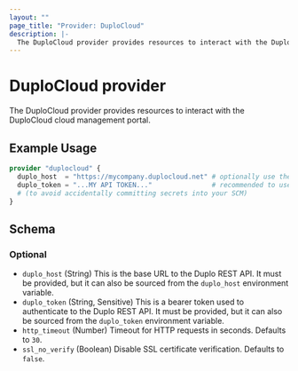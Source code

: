 ```yaml
---
layout: ""
page_title: "Provider: DuploCloud"
description: |-
  The DuploCloud provider provides resources to interact with the DuploCloud cloud management portal.
---
```


# DuploCloud provider

The DuploCloud provider provides resources to interact with the DuploCloud cloud management portal.

## Example Usage

```terraform
provider "duplocloud" {
  duplo_host  = "https://mycompany.duplocloud.net" # optionally use the `duplo_host` env var
  duplo_token = "...MY API TOKEN..."               # recommended to use the `duplo_token` env var
  # (to avoid accidentally committing secrets into your SCM)
}
```

<!-- schema generated by tfplugindocs -->
## Schema

### Optional

- `duplo_host` (String) This is the base URL to the Duplo REST API.  It must be provided, but it can also be sourced from the `duplo_host` environment variable.
- `duplo_token` (String, Sensitive) This is a bearer token used to authenticate to the Duplo REST API.  It must be provided, but it can also be sourced from the `duplo_token` environment variable.
- `http_timeout` (Number) Timeout for HTTP requests in seconds. Defaults to `30`.
- `ssl_no_verify` (Boolean) Disable SSL certificate verification. Defaults to `false`.
